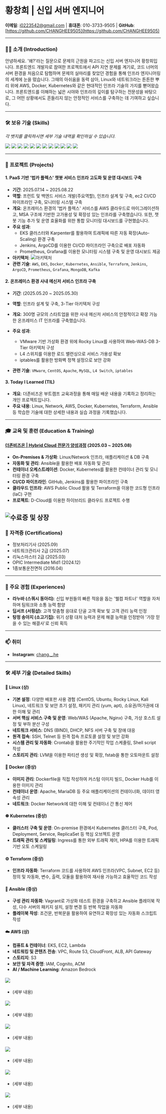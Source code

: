 # 황창희 | 신입 서버 엔지니어

**이메일**: i0223542@gmail.com | **휴대폰**: 010-3733-9505 | **GitHub**: [https://github.com/CHANGHEE9505](https://github.com/CHANGHEE9505)

---

### 🙋‍♂️ **소개 (Introduction)**
안녕하세요. '왜?'라는 질문으로 문제의 근원을 파고드는 신입 서버 엔지니어 황창희입니다. 프론트엔드 개발자로 참여한 프로젝트에서 API 지연 문제를 계기로, 코드 너머의 서버 환경을 처음으로 탐험하며 문제의 실마리를 찾았던 경험을 통해 인프라 엔지니어링의 세계에 눈을 떴습니다. 그때의 아쉬움을 동력 삼아, Linux와 네트워크라는 튼튼한 뿌리 위에 AWS, Docker, Kubernetes와 같은 현대적인 인프라 기술의 가지를 뻗어왔습니다. 프론트엔드를 이해하는 넓은 시야와 인프라의 깊이를 탐구하는 전문성을 바탕으로, 그 어떤 상황에서도 흔들리지 않는 안정적인 서비스를 구축하는 데 기여하고 싶습니다.

---

### 🛠️ **보유 기술 (Skills)**
*각 뱃지를 클릭하시면 세부 기술 내역을 확인하실 수 있습니다.*

[![](https://img.shields.io/badge/Linux-FCC624?style=for-the-badge&logo=linux&logoColor=black)](#linux-skills)
[![](https://img.shields.io/badge/Docker-2496ED?style=for-the-badge&logo=docker&logoColor=white)](#docker-skills)
[![](https://img.shields.io/badge/Kubernetes-326CE5?style=for-the-badge&logo=kubernetes&logoColor=white)](#kubernetes-skills)
[![](https://img.shields.io/badge/Terraform-7B42BC?style=for-the-badge&logo=terraform&logoColor=white)](#terraform-skills)
[![](https://img.shields.io/badge/Ansible-EE0000?style=for-the-badge&logo=ansible&logoColor=white)](#ansible-skills)
[![](https://img.shields.io/badge/AWS-232F3E?style=for-the-badge&logo=amazon-aws&logoColor=white)](#aws-skills)
[![](https://img.shields.io/badge/JavaScript-F7DF1E?style=for-the-badge&logo=javascript&logoColor=black)](#javascript-skills)
[![](https://img.shields.io/badge/React-61DAFB?style=for-the-badge&logo=react&logoColor=black)](#react-skills)
[![](https://img.shields.io/badge/Node.js-339933?style=for-the-badge&logo=node.js&logoColor=white)](#nodejs-skills)
[![](https://img.shields.io/badge/Python-3776AB?style=for-the-badge&logo=python&logoColor=white)](#python-skills)
[![](https://img.shields.io/badge/MySQL-4479A1?style=for-the-badge&logo=mysql&logoColor=white)](#mysql-skills)
[![](https://img.shields.io/badge/GitHub-181717?style=for-the-badge&logo=github&logoColor=white)](#github-skills)

---

### 🚀 **프로젝트 (Projects)**

#### 1. PaaS 기반 '법카 플렉스' 챗봇 서비스 인프라 고도화 및 운영 대시보드 구축
- **기간**: 2025.07.14 ~ 2025.08.22
- **역할**: 프런트 및 백엔드 서비스 개발(주요역할), 인프라 설계 및 구축, ec2 CI/CD 파이프라인 구축, 모니터링 시스템 구축
- **개요**: 온프레미스 환경의 '법카 플렉스' 서비스를 AWS 클라우드로 마이그레이션하고, MSA 구조에 기반한 고가용성 및 확장성 있는 인프라를 구축했습니다. 또한, 챗봇 기능 추가 및 운영 효율화를 위한 통합 모니터링 대시보드를 구현했습니다.
- **주요 성과**:
    - EKS 클러스터와 Karpenter를 활용하여 트래픽에 따른 자동 확장(Auto-Scaling) 환경 구축
    - Jenkins, ArgoCD를 이용한 CI/CD 파이프라인 구축으로 배포 자동화
    - Prometheus, Grafana를 이용한 모니터링 시스템 구축 및 운영 대시보드 제공
- **아키텍처**:
  ![아키텍처](assets/architecture.png)
- **관련 기술**: `AWS`, `EKS`, `Docker`, `Kubernetes`, `Ansible`, `Terraform`, `Jenkins`, `ArgoCD`, `Prometheus`, `Grafana`, `MongoDB`, `Kafka`

#### 2. 온프레미스 환경 사내 메신저 서비스 인프라 구축
- **기간**: (2025.05.20 ~ 2025.05.30)
- **역할**: 인프라 설계 및 구축, 3-Tier 아키텍처 구성
- **개요**: 300명 규모의 스타트업을 위한 사내 메신저 서비스의 안정적이고 확장 가능한 온프레미스 IT 인프라를 구축했습니다.
- **주요 성과**:
    - VMware 기반 가상화 환경 위에 Rocky Linux를 사용하여 Web-WAS-DB 3-Tier 아키텍처 구성
    - L4 스위치를 이용한 로드 밸런싱으로 서비스 가용성 확보
    - iptables를 활용한 방화벽 정책 설정으로 보안 강화
    
- **관련 기술**: `VMware`, `CentOS`, `Apache`, `MySQL`, `L4 Switch`, `iptables`

#### 3. Today I Learned (TIL)
- **개요**: 더존비즈온 부트캠프 교육과정을 통해 매일 배운 내용을 기록하고 정리하는 개인 프로젝트입니다.
- **주요 내용**: Linux, Network, AWS, Docker, Kubernetes, Terraform, Ansible 등 학습한 기술에 대한 상세한 내용과 실습 과정을 기록했습니다.

---

### 🎓 **교육 및 훈련 (Education & Training)**

#### [더존비즈온 | Hybrid Cloud 전문가 양성과정](https://dx.himedia.co.kr/) (2025.03 ~ 2025.08)
- **On-Premises & 가상화**: Linux/Network 인프라, 애플리케이션 & DB 구축
- **자동화 및 관리**: Ansible을 활용한 배포 자동화 및 관리
- **컨테이너 오케스트레이션**: Docker, Kubernetes를 활용한 컨테이너 관리 및 모니터링 환경 구축
- **CI/CD 파이프라인**: GitHub, Jenkins를 활용한 파이프라인 구축
- **클라우드 인프라**: AWS Public Cloud 활용 및 Terraform을 이용한 코드형 인프라(IaC) 구현
- **프로젝트**: D-Cloud를 이용한 하이브리드 클라우드 프로젝트 수행

![수료증 및 상장](assets/인증.jpg)
---

### 📜 **자격증 (Certifications)**
- 정보처리기사 (2025.09)
- 네트워크관리사 2급 (2025.07)
- 리눅스마스터 2급 (2025.03)
- OPIC Intermediate Mid1 (2024.12)
- 1종보통운전면허 (2016.04)

---

### 🤝 **주요 경험 (Experiences)**

- **라누바 (스쿼시 동아리)**: 신입 부원들의 빠른 적응을 돕는 '웰컴 파트너' 역할을 자처하며 팀워크와 소통 능력 함양
- **딥서프 (서핑샵)**: 고객 맞춤형 응대로 단골 고객 확보 및 고객 관리 능력 인정
- **탕정 송아지 (소고기집)**: 위기 상황 대처 능력과 문제 해결 능력을 인정받아 '가장 믿을 수 있는 해결사'로 신뢰 획득

---

### 📫 **취미**
- **Instagram**: [chang._.he](https://www.instagram.com/chang._.he) 

---

### 🛠️ **세부 기술 (Detailed Skills)**

<a name="linux-skills"></a>
#### 🐧 Linux (상)
- **기본 설정**: 다양한 배포판 사용 경험 (CentOS, Ubuntu, Rocky Linux, Kali Linux), 네트워크 및 보안 초기 설정, 패키지 관리 (yum, apt), 소유권/허가권에 대한 이해 및 관리
- **서버 핵심 서비스 구축 및 운영**: Web/WAS (Apache, Nginx) 구축, 가상 호스트 설정 및 부하 분산 구성
- **네트워크 서비스**: DNS (BIND), DHCP, NFS 서버 구축 및 장애 대응
- **원격 접속**: SSH, Telnet 등 원격 접속 프로토콜 설정 및 보안 강화
- **시스템 관리 및 자동화**: Crontab을 활용한 주기적인 작업 스케줄링, Shell script 작성
- **스토리지 관리**: LVM을 이용한 파티션 생성 및 확장, fstab을 통한 오토마운트 설정

<a name="docker-skills"></a>
#### 🐳 Docker (중상)
- **이미지 관리**: Dockerfile을 직접 작성하여 커스텀 이미지 빌드, Docker Hub를 이용한 이미지 관리
- **컨테이너 운영**: Apache, MariaDB 등 주요 애플리케이션의 컨테이너화, 데이터 영속성 관리
- **네트워크**: Docker Network에 대한 이해 및 컨테이너 간 통신 제어

<a name="kubernetes-skills"></a>
#### ☸️ Kubernetes (중상)
- **클러스터 구축 및 운영**: On-premise 환경에서 Kubernetes 클러스터 구축, Pod, Deployment, Service, ReplicaSet 등 핵심 오브젝트 운영
- **트래픽 관리 및 스케일링**: Ingress를 통한 외부 트래픽 제어, HPA를 이용한 트래픽 기반 오토 스케일링

<a name="terraform-skills"></a>
#### ⚙️ Terraform (중상)
- **인프라 자동화**: Terraform 코드를 사용하여 AWS 인프라(VPC, Subnet, EC2 등) 정의 및 자동화, 변수, 출력, 모듈을 활용하여 재사용 가능하고 효율적인 코드 작성

<a name="ansible-skills"></a>
#### 🤖 Ansible (중상)
- **구성 관리 자동화**: Vagrant로 가상화 테스트 환경을 구축하고 Ansible 플레이북 작성, 다수 서버의 패키지 설치, 설정 변경 등 반복 작업을 자동화
- **플레이북 작성**: 조건문, 반복문을 활용하여 유연하고 확장성 있는 자동화 스크립트 작성

<a name="aws-skills"></a>
#### ☁️ AWS (상)
- **컴퓨트 & 컨테이너**: EKS, EC2, Lambda
- **네트워킹 및 콘텐츠 전송**: VPC, Route 53, CloudFront, ALB, API Gateway
- **스토리지**: S3
- **보안 및 자격 증명**: IAM, Cognito, ACM
- **AI / Machine Learning**: Amazon Bedrock

<a name="javascript-skills"></a>
#### <img src="https://img.shields.io/badge/JavaScript-F7DF1E?style=for-the-badge&logo=javascript&logoColor=black" />
- (세부 내용)

<a name="react-skills"></a>
#### <img src="https://img.shields.io/badge/React-61DAFB?style=for-the-badge&logo=react&logoColor=black" />
- (세부 내용)

<a name="nodejs-skills"></a>
#### <img src="https://img.shields.io/badge/Node.js-339933?style=for-the-badge&logo=node.js&logoColor=white" />
- (세부 내용)

<a name="python-skills"></a>
#### <img src="https://img.shields.io/badge/Python-3776AB?style=for-the-badge&logo=python&logoColor=white" />
- (세부 내용)

<a name="mysql-skills"></a>
#### <img src="https://img.shields.io/badge/MySQL-4479A1?style=for-the-badge&logo=mysql&logoColor=white" />
- (세부 내용)

<a name="github-skills"></a>
#### <img src="https://img.shields.io/badge/GitHub-181717?style=for-the-badge&logo=github&logoColor=white" />
- (세부 내용)